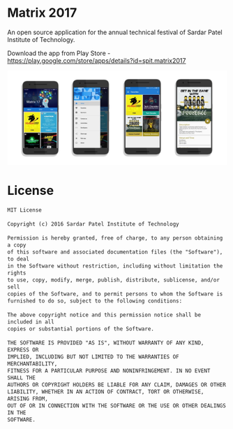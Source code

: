 # Matrix 2017

An open source application for the annual technical festival of Sardar Patel Institute of Technology.

Download the app from Play Store - https://play.google.com/store/apps/details?id=spit.matrix2017

![Alt text](https://github.com/TejasBhitle/Matrix2017/blob/master/screenshot.jpg "Screenshots")

# License
```
MIT License

Copyright (c) 2016 Sardar Patel Institute of Technology

Permission is hereby granted, free of charge, to any person obtaining a copy
of this software and associated documentation files (the "Software"), to deal
in the Software without restriction, including without limitation the rights
to use, copy, modify, merge, publish, distribute, sublicense, and/or sell
copies of the Software, and to permit persons to whom the Software is
furnished to do so, subject to the following conditions:

The above copyright notice and this permission notice shall be included in all
copies or substantial portions of the Software.

THE SOFTWARE IS PROVIDED "AS IS", WITHOUT WARRANTY OF ANY KIND, EXPRESS OR
IMPLIED, INCLUDING BUT NOT LIMITED TO THE WARRANTIES OF MERCHANTABILITY,
FITNESS FOR A PARTICULAR PURPOSE AND NONINFRINGEMENT. IN NO EVENT SHALL THE
AUTHORS OR COPYRIGHT HOLDERS BE LIABLE FOR ANY CLAIM, DAMAGES OR OTHER
LIABILITY, WHETHER IN AN ACTION OF CONTRACT, TORT OR OTHERWISE, ARISING FROM,
OUT OF OR IN CONNECTION WITH THE SOFTWARE OR THE USE OR OTHER DEALINGS IN THE
SOFTWARE.
```
